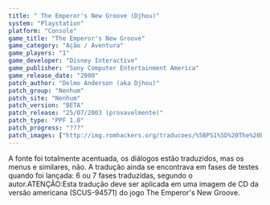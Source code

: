 ```yaml
---
title: " The Emperor's New Groove (Djhou)"
system: "Playstation"
platform: "Console"
game_title: "The Emperor's New Groove"
game_category: "Ação / Aventura"
game_players: "1"
game_developer: "Disney Interactive"
game_publisher: "Sony Computer Entertainment America"
game_release_date: "2000"
patch_author: "Delmo Anderson (aka Djhou)"
patch_group: "Nenhum"
patch_site: "Nenhum"
patch_version: "BETA"
patch_release: "25/07/2003 (provavelmente)"
patch_type: "PPF 1.0"
patch_progress: "???"
patch_images: ["http://img.romhackers.org/traducoes/%5BPS1%5D%20The%20Emperor's%20New%20Groove%20-%20Djhou%20-%201.jpg","http://img.romhackers.org/traducoes/%5BPS1%5D%20The%20Emperor's%20New%20Groove%20-%20Djhou%20-%202.jpg","http://img.romhackers.org/traducoes/%5BPS1%5D%20The%20Emperor's%20New%20Groove%20-%20Djhou%20-%203.jpg"]
---
```

A fonte foi totalmente acentuada, os diálogos estão traduzidos, mas os menus e similares, não. A tradução ainda se encontrava em fases de testes quando foi lançada: 6 ou 7 fases traduzidas, segundo o autor.ATENÇÃO:Esta tradução deve ser aplicada em uma imagem de CD da versão americana (SCUS-94571) do jogo The Emperor's New Groove.